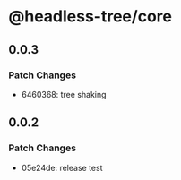 # @headless-tree/core

## 0.0.3

### Patch Changes

- 6460368: tree shaking

## 0.0.2

### Patch Changes

- 05e24de: release test
